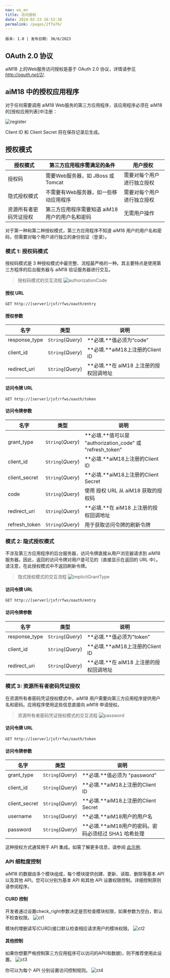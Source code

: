 ```yaml
---
nav: ws_en
title: 访问授权
date: 2024-02-23 16:52:38
permalink: /pages/2ffa7b/
---
```


`版本: 1.0 | 发布日期: 30/6/2023`


## OAuth 2.0 协议

aiM18 上的Web服务访问授权是基于 OAuth 2.0 协议，详情请参见 *http://oauth.net/2/*.



## aiM18 中的授权应用程序

对于任何需要调用 aiM18 Web服务的第三方应用程序，该应用程序必须在 aiM18 的[授权应用列表]中注册：

![register](/assets/oauthregister.jpg)

Client ID 和 Client Secret 将在保存记录后生成。



## 授权模式

| **授权模式**                   | 第三方应用程序需满足的条件 | 用户授权                       |
| ---------------------------------------- | ---------------------------------------- | ---------------------------------------- |
| 授权码                       | 需要Web服务器，如 JBoss 或 Tomcat | 需要对每个用户进行独立授权 |
| 隐式授权模式                      | 不需要有Web服务器，如一些移动应用程序 | 需要对每个用户进行独立授权 |
| 资源所有者密码凭证授权 | 第三方应用程序需要知道 aiM18 用户的用户名和密码 | 无需用户操作              |

对于第一种和第二种授权模式，第三方应用程序不知道 aiM18 用户的用户名和密码，但需要对每个用户进行独立的身份验证（登录）。



### 模式 1: 授权码模式

授权码模式是 3 种授权模式中最完整、流程最严格的一种。其主要特点是使用第三方程序的后台服务器与 aiM18 验证服务器进行交互。

> 授权码模式的交互流程
> ![authorizationCode](/assets/authorizationCode.png)



#### 授权 URL

`GET http://[server]/jsf/rfws/oauth/entry`



#### 授权参数

| 名字          | 类型              | 说明                             |
| ------------- | ----------------- | -------------------------------- |
| response_type | `String`(*Query*) | **必填.**值必须为“code”   |
| client_id     | `String`(*Query*) | **必填.**aiM18上注册的Client ID |
| redirect_uri  | `String`(*Query*) | **必填.**在 aiM18 上注册的授权回调地址|



#### 访问令牌 URL

`GET http://[server]/jsf/rfws/oauth/token`



#### 访问令牌参数

| 名字          | 类型              | 说明                              |
| ------------- | ----------------- | ---------------------------------------- |
| grant_type    | `String`(*Query*) | **必填.**值可以是 "authorization_code" 或 "refresh_token" |
| client_id     | `String`(*Query*) | **必填.**aiM18上注册的Client ID |
| client_secret | `String`(*Query*) | **必填.**aiM18上注册的Client Secret |
| code          | `String`(*Query*) | 使用 授权 URL 从 aiM18 获取的授权码 |
| redirect_uri  | `String`(*Query*) | **必填.**在 aiM18 上注册的授权回调地址 |
| refresh_token | `String`(*Query*) | 用于获取访问令牌的刷新令牌 |



### 模式 2: 隐式授权模式

不涉及第三方应用程序的后台服务器，访问令牌直接从用户浏览器请求到 aiM18 服务器。因此，返回的访问令牌对用户是可见的（直接显示在返回的 URL 中）。 请注意，在此授权模式中不返回刷新令牌。

> 隐式授权模式的交互流程
> ![implicitGrantType](/assets/implicitGrantType.png)



#### 访问令牌 URL

`GET http://[server]/jsf/rfws/oauth/entry`



#### 访问令牌参数

| 名字          | 类型              | 说明                              |
| ------------- | ----------------- | ---------------------------------------- |
| response_type | `String`(*Query*) | **必填.**值必须为"token" |
| client_id     | `String`(*Query*) | **必填.**aiM18上注册的Client ID |
| redirect_uri  | `String`(*Query*) | **必填.**在 aiM18 上注册的授权回调地址 |





### 模式 3: 资源所有者密码凭证授权

在资源所有者密码凭证授权模式中，aiM18 用户需要向第三方应用程序提供用户名和密码。应用程序使用这些信息直接向 aiM18 申请授权。

> 资源所有者密码凭证授权模式的交互流程
> ![password](/assets/password.png)



#### 访问令牌 URL

`GET http://[server]/jsf/rfws/oauth/token`



#### 访问令牌参数

| 名字          | 类型              | 说明                              |
| ------------- | ----------------- | ---------------------------------------- |
| grant_type    | `String`(*Query*) | **必填.**值必须为 "password" |
| client_id     | `String`(*Query*) | **必填.**aiM18上注册的Client ID |
| client_secret | `String`(*Query*) | **必填.**aiM18上注册的Client Secret |
| username      | `String`(*Query*) | **必填.**aiM18用户的用户名   |
| password      | `String`(*Query*) | **必填.**aiM18用户的密码。密码必须经过 SHA1 哈希处理 |

这种授权方式通常用于 API 集成。如需了解更多信息，请参阅 [此示例](/pages/jd4373/#获取访问令牌).


### API 细粒度控制

aiM18 的数据由多个模块组成，每个模块提供创建、更新、读取、删除等基本 API 以及其他 API。您可以分别为基本 API 和其他 API 设置权限控制。详细控制原则请参阅程序。

#### CURD 控制

开发者通过设置check_right参数决定是否检查模块权限，如果参数为空白，默认不检查权限。
![ct1](/assets/ct1.png)

模块的增删读写(CURD)接口默认检查相应请求用户的模块权限。
![ct2](/assets/ct2.png)


#### 其他控制

如果你想要严格控制第三方应用程序可以访问的API(和数据)，则不推荐使用此设置。
![ct3](/assets/ct3.png)

你可以为每个 API 分别设置访问控制规则。
![ct4](/assets/ct4.png)